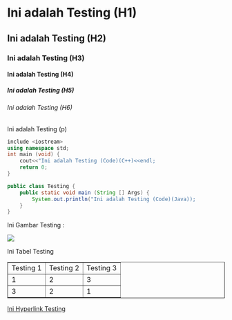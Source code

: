 # Ini adalah Testing (H1)

## Ini adalah Testing (H2)

### Ini adalah Testing (H3)

#### Ini adalah Testing (H4)

##### Ini adalah Testing (H5)

###### Ini adalah Testing (H6)

Ini adalah Testing (p)

```c++
include <iostream>
using namespace std;
int main (void) {
	cout<<"Ini adalah Testing (Code)(C++)<<endl;
	return 0;
}
```
```java
public class Testing {
	public static void main (String [] Args) {
		System.out.println("Ini adalah Testing (Code)(Java));
	}
}
```

Ini Gambar Testing :

![](https://anz007.github.io/Testing/files/testing.jpg)

Ini Tabel Testing

<table width="200" border="1">

<tbody>

<tr>

<td>Testing 1</td>

<td>Testing 2</td>

<td>Testing 3</td>

</tr>

<tr>

<td>1</td>

<td>2</td>

<td>3</td>

</tr>

<tr>

<td>3</td>

<td>2</td>

<td>1</td>

</tr>

</tbody>

</table>

[Ini Hyperlink Testing](https://testing2.github.arviandri.tk)
